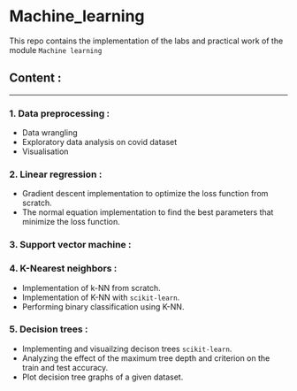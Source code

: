 # Machine_learning
This repo contains the implementation of the labs and practical work of the module `Machine learning`

## Content : 
----

### 1. Data preprocessing : 
- Data wrangling
- Exploratory data analysis on covid dataset
- Visualisation 

### 2. Linear regression :
- Gradient descent implementation to optimize the loss function from scratch.
- The normal equation implementation to find the best parameters that minimize the loss function.


### 3. Support vector machine :



### 4. K-Nearest neighbors :
- Implementation of k-NN from scratch.
- Implementation of K-NN with `scikit-learn`.
- Performing binary classification using K-NN.


### 5. Decision trees : 
- Implementing and visuailzing decison trees `scikit-learn`.
- Analyzing the effect of the maximum tree depth and criterion on the train and test accuracy.
- Plot decision tree graphs of a given dataset.